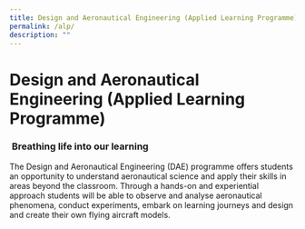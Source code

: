 ```yaml
---
title: Design and Aeronautical Engineering (Applied Learning Programme)
permalink: /alp/
description: ""
---
```


**Design and Aeronautical Engineering (Applied Learning Programme)**
====================================================================

###  **Breathing life into our learning**

The Design and Aeronautical Engineering (DAE) programme offers students an opportunity to understand aeronautical science and apply their skills in areas beyond the classroom. Through a hands-on and experiential approach students will be able to observe and analyse aeronautical phenomena, conduct experiments, embark on learning journeys and design and create their own flying aircraft models.